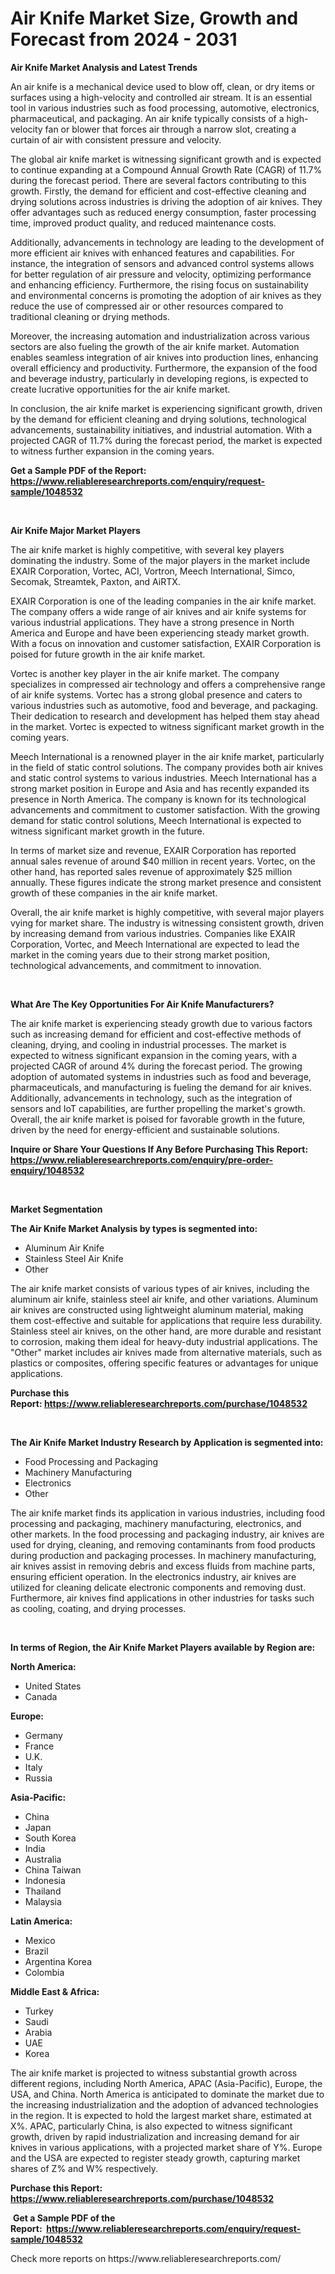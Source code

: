 <p><h1>Air Knife Market Size, Growth and Forecast from 2024 - 2031</h1></p><p><strong>Air Knife Market Analysis and Latest Trends</strong></p>
<p><p>An air knife is a mechanical device used to blow off, clean, or dry items or surfaces using a high-velocity and controlled air stream. It is an essential tool in various industries such as food processing, automotive, electronics, pharmaceutical, and packaging. An air knife typically consists of a high-velocity fan or blower that forces air through a narrow slot, creating a curtain of air with consistent pressure and velocity.</p><p>The global air knife market is witnessing significant growth and is expected to continue expanding at a Compound Annual Growth Rate (CAGR) of 11.7% during the forecast period. There are several factors contributing to this growth. Firstly, the demand for efficient and cost-effective cleaning and drying solutions across industries is driving the adoption of air knives. They offer advantages such as reduced energy consumption, faster processing time, improved product quality, and reduced maintenance costs.</p><p>Additionally, advancements in technology are leading to the development of more efficient air knives with enhanced features and capabilities. For instance, the integration of sensors and advanced control systems allows for better regulation of air pressure and velocity, optimizing performance and enhancing efficiency. Furthermore, the rising focus on sustainability and environmental concerns is promoting the adoption of air knives as they reduce the use of compressed air or other resources compared to traditional cleaning or drying methods.</p><p>Moreover, the increasing automation and industrialization across various sectors are also fueling the growth of the air knife market. Automation enables seamless integration of air knives into production lines, enhancing overall efficiency and productivity. Furthermore, the expansion of the food and beverage industry, particularly in developing regions, is expected to create lucrative opportunities for the air knife market.</p><p>In conclusion, the air knife market is experiencing significant growth, driven by the demand for efficient cleaning and drying solutions, technological advancements, sustainability initiatives, and industrial automation. With a projected CAGR of 11.7% during the forecast period, the market is expected to witness further expansion in the coming years.</p></p>
<p><strong>Get a Sample PDF of the Report:&nbsp; <a href="https://www.reliableresearchreports.com/enquiry/request-sample/1048532">https://www.reliableresearchreports.com/enquiry/request-sample/1048532</a></strong></p>
<p>&nbsp;</p>
<p><strong>Air Knife Major Market Players</strong></p>
<p><p>The air knife market is highly competitive, with several key players dominating the industry. Some of the major players in the market include EXAIR Corporation, Vortec, ACI, Vortron, Meech International, Simco, Secomak, Streamtek, Paxton, and AiRTX.</p><p>EXAIR Corporation is one of the leading companies in the air knife market. The company offers a wide range of air knives and air knife systems for various industrial applications. They have a strong presence in North America and Europe and have been experiencing steady market growth. With a focus on innovation and customer satisfaction, EXAIR Corporation is poised for future growth in the air knife market.</p><p>Vortec is another key player in the air knife market. The company specializes in compressed air technology and offers a comprehensive range of air knife systems. Vortec has a strong global presence and caters to various industries such as automotive, food and beverage, and packaging. Their dedication to research and development has helped them stay ahead in the market. Vortec is expected to witness significant market growth in the coming years.</p><p>Meech International is a renowned player in the air knife market, particularly in the field of static control solutions. The company provides both air knives and static control systems to various industries. Meech International has a strong market position in Europe and Asia and has recently expanded its presence in North America. The company is known for its technological advancements and commitment to customer satisfaction. With the growing demand for static control solutions, Meech International is expected to witness significant market growth in the future.</p><p>In terms of market size and revenue, EXAIR Corporation has reported annual sales revenue of around $40 million in recent years. Vortec, on the other hand, has reported sales revenue of approximately $25 million annually. These figures indicate the strong market presence and consistent growth of these companies in the air knife market.</p><p>Overall, the air knife market is highly competitive, with several major players vying for market share. The industry is witnessing consistent growth, driven by increasing demand from various industries. Companies like EXAIR Corporation, Vortec, and Meech International are expected to lead the market in the coming years due to their strong market position, technological advancements, and commitment to innovation.</p></p>
<p>&nbsp;</p>
<p><strong>What Are The Key Opportunities For Air Knife Manufacturers?</strong></p>
<p><p>The air knife market is experiencing steady growth due to various factors such as increasing demand for efficient and cost-effective methods of cleaning, drying, and cooling in industrial processes. The market is expected to witness significant expansion in the coming years, with a projected CAGR of around 4% during the forecast period. The growing adoption of automated systems in industries such as food and beverage, pharmaceuticals, and manufacturing is fueling the demand for air knives. Additionally, advancements in technology, such as the integration of sensors and IoT capabilities, are further propelling the market's growth. Overall, the air knife market is poised for favorable growth in the future, driven by the need for energy-efficient and sustainable solutions.</p></p>
<p><strong>Inquire or Share Your Questions If Any Before Purchasing This Report: <a href="https://www.reliableresearchreports.com/enquiry/pre-order-enquiry/1048532">https://www.reliableresearchreports.com/enquiry/pre-order-enquiry/1048532</a></strong></p>
<p>&nbsp;</p>
<p><strong>Market Segmentation</strong></p>
<p><strong>The Air Knife Market Analysis by types is segmented into:</strong></p>
<p><ul><li>Aluminum Air Knife</li><li>Stainless Steel Air Knife</li><li>Other</li></ul></p>
<p><p>The air knife market consists of various types of air knives, including the aluminum air knife, stainless steel air knife, and other variations. Aluminum air knives are constructed using lightweight aluminum material, making them cost-effective and suitable for applications that require less durability. Stainless steel air knives, on the other hand, are more durable and resistant to corrosion, making them ideal for heavy-duty industrial applications. The "Other" market includes air knives made from alternative materials, such as plastics or composites, offering specific features or advantages for unique applications.</p></p>
<p><strong>Purchase this Report:&nbsp;<a href="https://www.reliableresearchreports.com/purchase/1048532">https://www.reliableresearchreports.com/purchase/1048532</a></strong></p>
<p>&nbsp;</p>
<p><strong>The Air Knife Market Industry Research by Application is segmented into:</strong></p>
<p><ul><li>Food Processing and Packaging</li><li>Machinery Manufacturing</li><li>Electronics</li><li>Other</li></ul></p>
<p><p>The air knife market finds its application in various industries, including food processing and packaging, machinery manufacturing, electronics, and other markets. In the food processing and packaging industry, air knives are used for drying, cleaning, and removing contaminants from food products during production and packaging processes. In machinery manufacturing, air knives assist in removing debris and excess fluids from machine parts, ensuring efficient operation. In the electronics industry, air knives are utilized for cleaning delicate electronic components and removing dust. Furthermore, air knives find applications in other industries for tasks such as cooling, coating, and drying processes.</p></p>
<p>&nbsp;</p>
<p><strong>In terms of Region, the Air Knife Market Players available by Region are:</strong></p>
<p>
    <p> <strong> North America: </strong>
        <ul>
            <li>United States</li>
            <li>Canada</li>
        </ul>
        </p> 
    <p> <strong> Europe: </strong>
        <ul>
            <li>Germany</li>
            <li>France</li>
            <li>U.K.</li>
            <li>Italy</li>
            <li>Russia</li>
        </ul>
        </p> 
    <p> <strong> Asia-Pacific: </strong>
        <ul>
            <li>China</li>
            <li>Japan</li>
            <li>South Korea</li>
            <li>India</li>
            <li>Australia</li>
            <li>China Taiwan</li>
            <li>Indonesia</li>
            <li>Thailand</li>
            <li>Malaysia</li>
        </ul>
        </p> 
    <p> <strong> Latin America: </strong>
        <ul>
            <li>Mexico</li>
            <li>Brazil</li>
            <li>Argentina Korea</li>
            <li>Colombia</li>
        </ul>
        </p> 
    <p> <strong> Middle East & Africa: </strong>
        <ul>
            <li>Turkey</li>
            <li>Saudi</li>
            <li>Arabia</li>
            <li>UAE</li>
            <li>Korea</li>
        </ul>
    </p>
    </p>
<p><p>The air knife market is projected to witness substantial growth across different regions, including North America, APAC (Asia-Pacific), Europe, the USA, and China. North America is anticipated to dominate the market due to the increasing industrialization and the adoption of advanced technologies in the region. It is expected to hold the largest market share, estimated at X%. APAC, particularly China, is also expected to witness significant growth, driven by rapid industrialization and increasing demand for air knives in various applications, with a projected market share of Y%. Europe and the USA are expected to register steady growth, capturing market shares of Z% and W% respectively.</p></p>
<p><strong>Purchase this Report: <a href="https://www.reliableresearchreports.com/purchase/1048532">https://www.reliableresearchreports.com/purchase/1048532</a></strong></p>
<p>&nbsp;<strong>Get a Sample PDF of the Report:&nbsp;&nbsp;<a href="https://www.reliableresearchreports.com/enquiry/request-sample/1048532">https://www.reliableresearchreports.com/enquiry/request-sample/1048532</a></strong></p>
<p><strong></strong></p>
<p>Check more reports on https://www.reliableresearchreports.com/</p>